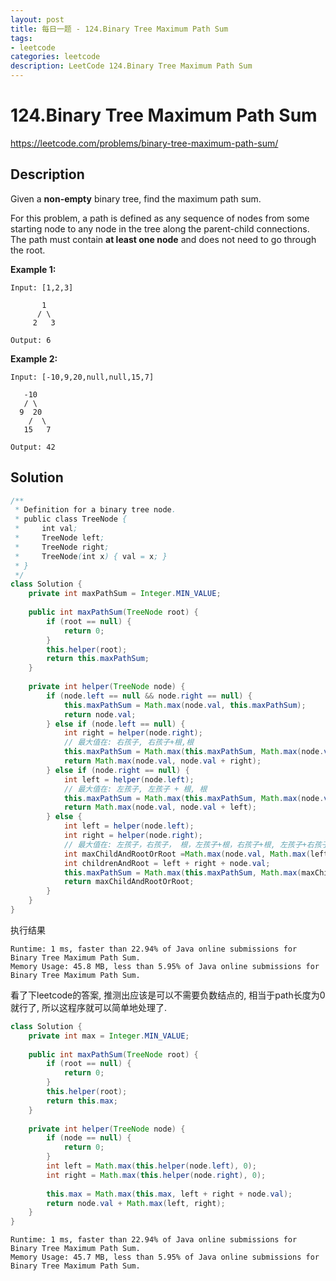 ```yaml
---
layout: post
title: 每日一题 - 124.Binary Tree Maximum Path Sum 
tags:
- leetcode
categories: leetcode
description: LeetCode 124.Binary Tree Maximum Path Sum 
---
```


# 124.Binary Tree Maximum Path Sum 

https://leetcode.com/problems/binary-tree-maximum-path-sum/


## Description

Given a **non-empty** binary tree, find the maximum path sum.

For this problem, a path is defined as any sequence of nodes from some starting node to any node in the tree along the parent-child connections. The path must contain **at least one node** and does not need to go through the root.

**Example 1:**

```
Input: [1,2,3]

       1
      / \
     2   3

Output: 6
```

**Example 2:**

```
Input: [-10,9,20,null,null,15,7]

   -10
   / \
  9  20
    /  \
   15   7

Output: 42
```



## Solution

```java
/**
 * Definition for a binary tree node.
 * public class TreeNode {
 *     int val;
 *     TreeNode left;
 *     TreeNode right;
 *     TreeNode(int x) { val = x; }
 * }
 */
class Solution {
    private int maxPathSum = Integer.MIN_VALUE;
    
    public int maxPathSum(TreeNode root) {
        if (root == null) {
            return 0;
        }
        this.helper(root);
        return this.maxPathSum;
    }
    
    private int helper(TreeNode node) {
        if (node.left == null && node.right == null) {
            this.maxPathSum = Math.max(node.val, this.maxPathSum);
            return node.val;
        } else if (node.left == null) {
            int right = helper(node.right);
            // 最大值在: 右孩子, 右孩子+根,根
            this.maxPathSum = Math.max(this.maxPathSum, Math.max(node.val, right + node.val));
            return Math.max(node.val, node.val + right);
        } else if (node.right == null) {
            int left = helper(node.left);
            // 最大值在: 左孩子, 左孩子 + 根, 根
            this.maxPathSum = Math.max(this.maxPathSum, Math.max(node.val, left + node.val));
            return Math.max(node.val, node.val + left);
        } else {
            int left = helper(node.left);
            int right = helper(node.right);
            // 最大值在: 左孩子，右孩子， 根，左孩子+根，右孩子+根, 左孩子+右孩子+根
            int maxChildAndRootOrRoot =Math.max(node.val, Math.max(left + node.val, right + node.val));
            int childrenAndRoot = left + right + node.val;
            this.maxPathSum = Math.max(this.maxPathSum, Math.max(maxChildAndRootOrRoot, childrenAndRoot));
            return maxChildAndRootOrRoot;
        }
    }
}
```

执行结果

```
Runtime: 1 ms, faster than 22.94% of Java online submissions for Binary Tree Maximum Path Sum.
Memory Usage: 45.8 MB, less than 5.95% of Java online submissions for Binary Tree Maximum Path Sum.
```



看了下leetcode的答案,  推测出应该是可以不需要负数结点的, 相当于path长度为0就行了, 所以这程序就可以简单地处理了.

```java
class Solution {
    private int max = Integer.MIN_VALUE;
    
    public int maxPathSum(TreeNode root) {
        if (root == null) {
            return 0;
        }        
        this.helper(root);        
        return this.max;
    }
    
    private int helper(TreeNode node) {
        if (node == null) {
            return 0;
        }
        int left = Math.max(this.helper(node.left), 0);
        int right = Math.max(this.helper(node.right), 0);
        
        this.max = Math.max(this.max, left + right + node.val);
        return node.val + Math.max(left, right);
    }
}
```

```
Runtime: 1 ms, faster than 22.94% of Java online submissions for Binary Tree Maximum Path Sum.
Memory Usage: 45.7 MB, less than 5.95% of Java online submissions for Binary Tree Maximum Path Sum.
```

